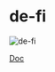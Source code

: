 # de-fi

![de-fi](https://media.istockphoto.com/vectors/decentralized-finance-vector-concept-illustration-vector-id1343263410?k=20&m=1343263410&s=612x612&w=0&h=ysxQomUsSszLFXoggBxGjiHb7i1uon1cRfXU6uAzH0w=)

[Doc](https://documenter.getpostman.com/view/13846559/Uz5DowQs)

